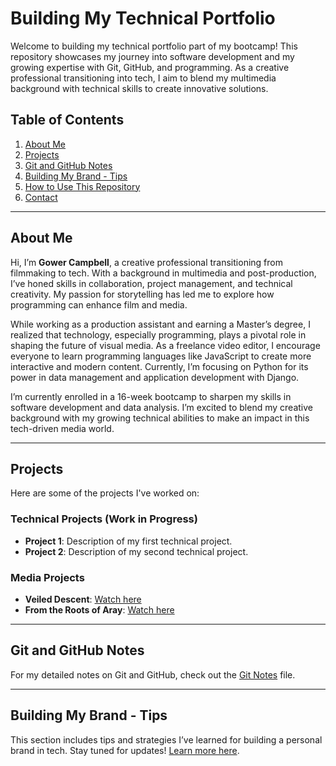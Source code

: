 # Building My Technical Portfolio

Welcome to building my technical portfolio part of my bootcamp! This repository showcases my journey into software development and my growing expertise with Git, GitHub, and programming. As a creative professional transitioning into tech, I aim to blend my multimedia background with technical skills to create innovative solutions.

## Table of Contents
1. [About Me](#about-me)
2. [Projects](#projects)
3. [Git and GitHub Notes](#git-and-github-notes)
4. [Building My Brand - Tips](#building-my-brand---tips)
5. [How to Use This Repository](#how-to-use-this-repository)
6. [Contact](#contact)

---

## About Me
Hi, I’m **Gower Campbell**, a creative professional transitioning from filmmaking to tech. With a background in multimedia and post-production, I’ve honed skills in collaboration, project management, and technical creativity. My passion for storytelling has led me to explore how programming can enhance film and media.

While working as a production assistant and earning a Master’s degree, I realized that technology, especially programming, plays a pivotal role in shaping the future of visual media. As a freelance video editor, I encourage everyone to learn programming languages like JavaScript to create more interactive and modern content. Currently, I’m focusing on Python for its power in data management and application development with Django.

I’m currently enrolled in a 16-week bootcamp to sharpen my skills in software development and data analysis. I’m excited to blend my creative background with my growing technical abilities to make an impact in this tech-driven media world.

---

## Projects
Here are some of the projects I've worked on:

### Technical Projects (Work in Progress)
- **Project 1**: Description of my first technical project.
- **Project 2**: Description of my second technical project.

### Media Projects
- **Veiled Descent**: [Watch here](https://player.stornaway.io/watch/c5da4bf5)
- **From the Roots of Aray**: [Watch here](https://youtu.be/nEXT89VdP3M)

---

## Git and GitHub Notes
For my detailed notes on Git and GitHub, check out the [Git Notes](CoGrammar-BootCamp-Tasks/knotes.py) file.

---

## Building My Brand - Tips
This section includes tips and strategies I’ve learned for building a personal brand in tech. Stay tuned for updates! 
[Learn more here](BuildingMyBrand-Tips.md).


